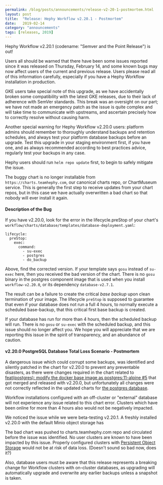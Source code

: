 ```yaml
---
permalink: /blog/posts/announcements/release-v2-20-1-postmortem.html
layout: post
title:  "Release: Hephy Workflow v2.20.1 - Postmortem"
date:   2019-02-14
category: "announcements"
tags: [releases, 2019]
---
```


Hephy Workflow v2.20.1 (codename: "Semver and the Point Release") is out!

Users all should be warned that there have been some issues reported since it was released on Thursday, February 14, and some known bugs may now affect users of the current and previous release. Users please read all of this information carefully, especially if you have a Hephy Workflow installation in production.

GKE users take special note of this upgrade, as we have accidentally broken
some compatibility with the latest GKE releases, due to their lack of adherence
with SemVer standards. This break was an oversight on our part; we have not
made an emergency patch as the issue is quite complex and will take time to
communicate with upstreams, and ascertain precisely how to correctly resolve
without causing harm.

Another special warning for Hephy Workflow v2.20.0 users: platform admins should
remember to thoroughly understand backups and retention schedules, and always
test your platform database backups before an upgrade.  Test this upgrade in
your staging environment first, if you have one, and as always recommended
according to best practices advice, regularly test your backups in any case.

Hephy users should run `helm repo update` first, to begin to safely mitigate the issue.

The buggy chart is no longer installable from `https://charts.teamhephy.com`,
our canonical charts repo, or ChartMuseum service. This is generally the first
step to receive updates from your chart repos, but in this case we have
actually overwritten a bad chart so that nobody will ever install it again.

#### Description of the Bug

If you have v2.20.0, look for the error in the lifecycle.preStop of your chart's
`workflow/charts/database/templates/database-deployment.yaml`:

```
lifecycle:
  preStop:
    exec:
      command:
        - su-exec
        - postgres
        - do_backup
```

Above, find the corrected version. If your template says `gosu` instead of
`su-exec` here, then you received the bad version of the chart. There is no
`gosu` binary in the postgres component image that is used when you install
`workflow-v2.20.0`, or its dependency `database-v2.7.1`.

The result can be a failure to create the critical *base backup* upon clean
termination of your image. The lifecycle `preStop` is supposed to guarantee
that even if your database does not run a full 4 hours, to normally execute a
scheduled base-backup, that this critical first base backup is created.

If your database has run for more than 4 hours, then the scheduled backup will
run. There is no `gosu` or `su-exec` with the scheduled backup, and this issue
should no longer affect you.  We hope you will appreciate that we are reporting
this issue in the spirit of transparency, and an abundance of caution.

#### v2.20.0 PostgreSQL Database Total Loss Scenario - Postmortem

A dangerous issue which could corrupt some backups, was identified and silently
patched in the chart for v2.20.0 to prevent any preventable disasters, as there
were changes required in the chart related to
[feat(postgres): modify the docker base image as postgres:11-alpine #5](https://github.com/teamhephy/postgres/pull/5/files#diff-7927d6e9c88c978749d8c56320e281dd)
that got merged and released with v2.20.0, but unfortunately all changes were
not correctly reflected in the updated charts for [the postgres database](https://github.com/teamhephy/postgres).

Workflow installations configured with an off-cluster or "external" database
will not experience any issue related to this chart error.  Clusters which have
been online for more than 4 hours also would not be negatively impacted.

We noticed the issue while we were beta-testing v2.20.1.  A freshly installed
v2.20.0 with the default Minio object storage has 

The bad chart was pushed to charts.teamhephy.com repo and circulated before the
issue was identified.  No user clusters are known to have been impacted by this
issue.  Properly configured clusters with [Persistent Object Storage](https://docs.teamhephy.info/installing-workflow/configuring-object-storage/)
would not be at risk of data loss.  (Doesn't sound so bad now, does it?)

Also, database users must be aware that this release represents a breaking
change for Workflow clusters with on-cluster databases, as upgrading will
automatically upgrade and overwrite any earlier backups unless a snapshot is taken.

